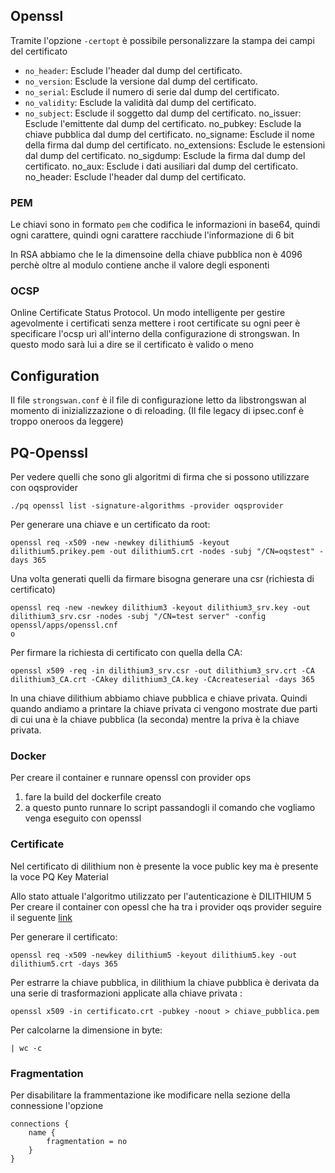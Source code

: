 
## Openssl

Tramite l'opzione `-certopt` è possibile personalizzare la stampa dei campi del certificato

- `no_header`: Esclude l'header dal dump del certificato.
- `no_version`: Esclude la versione dal dump del certificato.
- `no_serial`: Esclude il numero di serie dal dump del certificato.
- `no_validity`: Esclude la validità dal dump del certificato.
- `no_subject`: Esclude il soggetto dal dump del certificato.
    no_issuer: Esclude l'emittente dal dump del certificato.
    no_pubkey: Esclude la chiave pubblica dal dump del certificato.
    no_signame: Esclude il nome della firma dal dump del certificato.
    no_extensions: Esclude le estensioni dal dump del certificato.
    no_sigdump: Esclude la firma dal dump del certificato.
    no_aux: Esclude i dati ausiliari dal dump del certificato.
    no_header: Esclude l'header dal dump del certificato.

### PEM

Le chiavi sono in formato `pem` che codifica le informazioni in base64, quindi ogni carattere, quindi ogni carattere racchiude l'informazione di 6 bit

In RSA abbiamo che le la dimensoine della chiave pubblica non è 4096 perchè oltre al modulo contiene anche il valore degli esponenti

### OCSP

Online Certificate Status Protocol.
Un modo intelligente per gestire agevolmente i certificati senza mettere i root certificate su ogni peer è specificare l'ocsp uri all'interno della configurazione di strongswan. In questo modo sarà lui a dire se il certificato è valido o meno

## Configuration

Il file `strongswan.conf` è il file di configurazione letto da libstrongswan al
momento di inizializzazione o di reloading. (Il file legacy di ipsec.conf è
troppo oneroos da leggere)

## PQ-Openssl

Per vedere quelli che sono gli algoritmi di firma che si possono utilizzare con oqsprovider
```
./pq openssl list -signature-algorithms -provider oqsprovider
```
Per generare una chiave e un certificato da root:

```
openssl req -x509 -new -newkey dilithium5 -keyout dilithium5.prikey.pem -out dilithium5.crt -nodes -subj "/CN=oqstest" -days 365
```
Una volta generati quelli da firmare bisogna generare una csr (richiesta di certificato)
```
openssl req -new -newkey dilithium3 -keyout dilithium3_srv.key -out dilithium3_srv.csr -nodes -subj "/CN=test server" -config openssl/apps/openssl.cnf
o
```
Per firmare la richiesta di certificato con quella della CA:

```
openssl x509 -req -in dilithium3_srv.csr -out dilithium3_srv.crt -CA dilithium3_CA.crt -CAkey dilithium3_CA.key -CAcreateserial -days 365
```




In una chiave dilithium abbiamo chiave pubblica e chiave privata.
Quindi quando andiamo a printare la chiave privata ci vengono mostrate due parti di cui una è la chiave pubblica (la seconda) mentre la priva è la chiave privata.

### Docker

Per creare il container e runnare openssl con provider ops

1. fare la build del dockerfile creato
2. a questo punto runnare lo script passandogli il comando che vogliamo venga eseguito con openssl


### Certificate

Nel certificato di dilithium non è presente la voce public key ma è presente la voce PQ Key Material

Allo stato attuale l'algoritmo utilizzato per l'autenticazione è DILITHIUM 5
Per creare il container con opessl che ha tra i provider oqs provider seguire il seguente [link](https://developer.ibm.com/tutorials/awb-quantum-safe-openssllink/)

Per generare il certificato:

```
openssl req -x509 -newkey dilithium5 -keyout dilithium5.key -out dilithium5.crt -days 365
```

Per estrarre la chiave pubblica, in dilithium la chiave pubblica è derivata da una serie di trasformazioni
applicate alla chiave privata :

```
openssl x509 -in certificato.crt -pubkey -noout > chiave_pubblica.pem
```

Per calcolarne la dimensione in byte:

```
| wc -c
```



### Fragmentation

Per disabilitare la frammentazione ike modificare nella sezione della connessione l'opzione 
```
connections {
    name {
        fragmentation = no
    }
}
```


